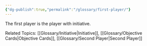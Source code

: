 ```yaml
---
{"dg-publish":true,"permalink":"/glossary/first-player/"}
---
```


The first player is the player with initiative.

Related Topics: [[Glossary/Initiative\|Initiative]], [[Glossary/Objective Cards\|Objective Cards]], [[Glossary/Second Player\|Second Player]]
